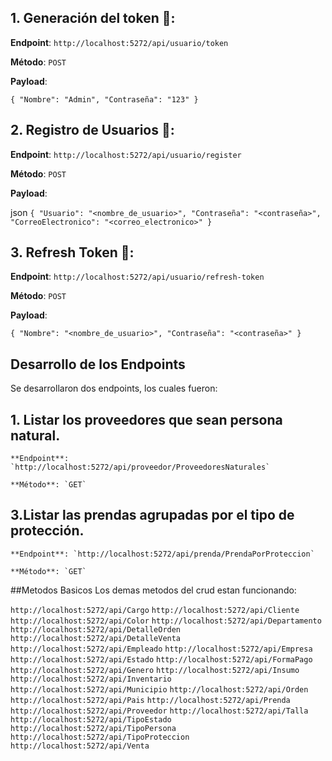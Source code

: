 ## 1. Generación del token 🔑:
**Endpoint**: `http://localhost:5272/api/usuario/token`

**Método**: `POST`

**Payload**:

`{
    "Nombre": "Admin",
    "Contraseña": "123"
}`
## 2. Registro de Usuarios 📝:

**Endpoint**: `http://localhost:5272/api/usuario/register`

**Método**: `POST`

**Payload**:

json
`{
    "Usuario": "<nombre_de_usuario>",
    "Contraseña": "<contraseña>",
    "CorreoElectronico": "<correo_electronico>"
}`

## 3. Refresh Token 🔄:

**Endpoint**: `http://localhost:5272/api/usuario/refresh-token`

**Método**: `POST`

**Payload**:

`{
    "Nombre": "<nombre_de_usuario>",
    "Contraseña": "<contraseña>"
}`


## Desarrollo de los Endpoints 

Se desarrollaron dos endpoints, los cuales fueron:

## 1. Listar los proveedores que sean persona natural.

    **Endpoint**: `http://localhost:5272/api/proveedor/ProveedoresNaturales`
    
    **Método**: `GET`

## 3.Listar las prendas agrupadas por el tipo de protección.

    **Endpoint**: `http://localhost:5272/api/prenda/PrendaPorProteccion`
    
    **Método**: `GET`

  ##Metodos Basicos
  Los demas metodos del crud estan funcionando:

  `http://localhost:5272/api/Cargo`
  `http://localhost:5272/api/Cliente`
  `http://localhost:5272/api/Color`
  `http://localhost:5272/api/Departamento`
  `http://localhost:5272/api/DetalleOrden`
  `http://localhost:5272/api/DetalleVenta`
  `http://localhost:5272/api/Empleado`
  `http://localhost:5272/api/Empresa`
  `http://localhost:5272/api/Estado`
  `http://localhost:5272/api/FormaPago`
  `http://localhost:5272/api/Genero`
  `http://localhost:5272/api/Insumo`
  `http://localhost:5272/api/Inventario`
  `http://localhost:5272/api/Municipio`
  `http://localhost:5272/api/Orden`
  `http://localhost:5272/api/Pais`
  `http://localhost:5272/api/Prenda`
  `http://localhost:5272/api/Proveedor`
  `http://localhost:5272/api/Talla`
  `http://localhost:5272/api/TipoEstado`
  `http://localhost:5272/api/TipoPersona`
  `http://localhost:5272/api/TipoProteccion`
  `http://localhost:5272/api/Venta`
